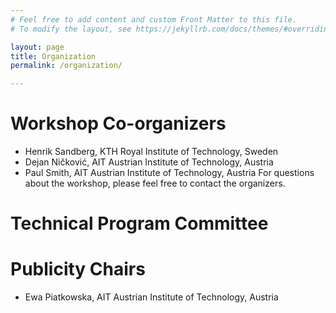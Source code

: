 ```yaml
---
# Feel free to add content and custom Front Matter to this file.
# To modify the layout, see https://jekyllrb.com/docs/themes/#overriding-theme-defaults

layout: page
title: Organization
permalink: /organization/

---
```


# Workshop Co-organizers
- Henrik Sandberg, KTH Royal Institute of Technology, Sweden
- Dejan Ničković, AIT Austrian Institute of Technology, Austria
- Paul Smith, AIT Austrian Institute of Technology, Austria
For questions about the workshop, please feel free to contact the organizers.

# Technical Program Committee


# Publicity Chairs
- Ewa Piatkowska, AIT Austrian Institute of Technology, Austria


